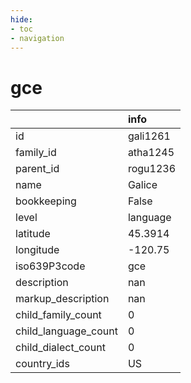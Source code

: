 ```yaml
---
hide:
- toc
- navigation
---
```

# gce
|                      | info     |
|:---------------------|:---------|
| id                   | gali1261 |
| family_id            | atha1245 |
| parent_id            | rogu1236 |
| name                 | Galice   |
| bookkeeping          | False    |
| level                | language |
| latitude             | 45.3914  |
| longitude            | -120.75  |
| iso639P3code         | gce      |
| description          | nan      |
| markup_description   | nan      |
| child_family_count   | 0        |
| child_language_count | 0        |
| child_dialect_count  | 0        |
| country_ids          | US       |